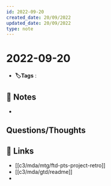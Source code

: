 ```yaml
---
id: 2022-09-20
created_date: 20/09/2022
updated_date: 20/09/2022
type: note
---
```


#  2022-09-20
- **🏷️Tags** :   
[ ](#anki-card)
## 📝 Notes
- 


## Questions/Thoughts


## 🔗 Links
- [[c3/mda/mtg/ftd-pts-project-retro]]
- [[c3/mda/gtd/readme]]
- 